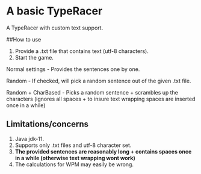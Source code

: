 # A basic TypeRacer
A TypeRacer with custom text support.

##How to use
1. Provide a .txt file that contains text (utf-8 characters).
2. Start the game.

Normal settings - Provides the sentences one by one.

Random - If checked, will pick a random sentence out of the given .txt file.

Random + CharBased - Picks a random sentence + scrambles up the characters (ignores all spaces + to insure text wrapping spaces are inserted once in a while)


## Limitations/concerns
1. Java jdk-11.
2. Supports only .txt files and utf-8 character set.
3. **The provided sentences are reasonably long + contains spaces once in a while (otherwise text wrapping wont work)**
4. The calculations for WPM may easily be wrong.

